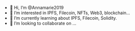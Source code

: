 - 👋 Hi, I’m @Annamarie2019
- 👀 I’m interested in IPFS, Filecoin, NFTs, Web3, blockchain...
- 🌱 I’m currently learning about IPFS, Filecoin, Solidity.
- 💞️ I’m looking to collaborate on ...

<!---
Annamarie2019/Annamarie2019 is a ✨ special ✨ repository because its `README.md` (this file) appears on your GitHub profile.
You can click the Preview link to take a look at your changes.
--->
